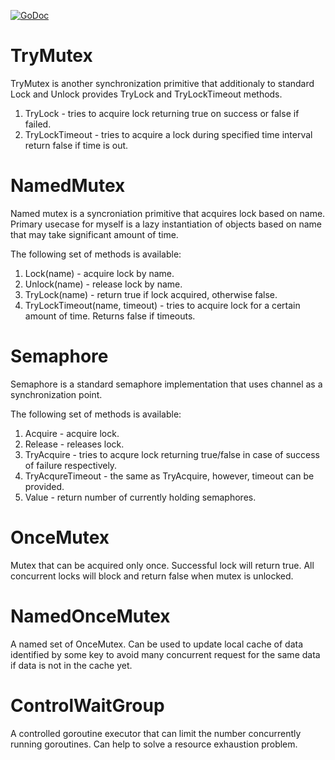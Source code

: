 
[![GoDoc](https://godoc.org/github.com/vburenin/nsync?status.svg)](https://godoc.org/github.com/vburenin/nsync)

# TryMutex

TryMutex is another synchronization primitive that additionaly to standard Lock and Unlock 
provides TryLock and TryLockTimeout methods.

  1. TryLock - tries to acquire lock returning true on success or false if failed.
  2. TryLockTimeout - tries to acquire a lock during specified time interval return false if time is out.

# NamedMutex

Named mutex is a syncroniation primitive that acquires lock based on name.
Primary usecase for myself is a lazy instantiation of objects based on name
that may take significant amount of time.


The following set of methods is available:
  
  1. Lock(name) - acquire lock by name.
  2. Unlock(name) - release lock by name.
  3. TryLock(name) - return true if lock acquired, otherwise false.
  4. TryLockTimeout(name, timeout) - tries to acquire lock for a certain amount of time. Returns false if timeouts.
  
# Semaphore

Semaphore is a standard semaphore implementation that uses channel as a synchronization point.

The following set of methods is available:

1. Acquire - acquire lock.
2. Release - releases lock.
3. TryAcquire - tries to acqure lock returning true/false in case of success of failure respectively.
4. TryAcqureTimeout - the same as TryAcquire, however, timeout can be provided.
5. Value - return number of currently holding semaphores.


# OnceMutex

Mutex that can be acquired only once. Successful lock will return true. All concurrent locks will block and return false when mutex is unlocked.

# NamedOnceMutex

A named set of OnceMutex. Can be used to update local cache of data identified by some key to avoid many concurrent request for the same data if data is not in the cache yet.

# ControlWaitGroup

A controlled goroutine executor that can limit the number concurrently running goroutines. Can help to solve a resource exhaustion problem.
